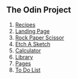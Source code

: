 ## The Odin Project

1. <a href="./recipes">Recipes<a>
2. <a href="./landing-page">Landing Page<a>
3. <a href="./rock-paper-scissor">Rock Paper Scissor<a>
4. <a href="./etch-a-sketch">Etch A Sketch<a>
5. <a href="./calculator">Calculator<a>
6. <a href="./library">Library<a>
7. <a href="./pages">Pages<a>
8. <a href="./to-do-list">To Do List<a>
